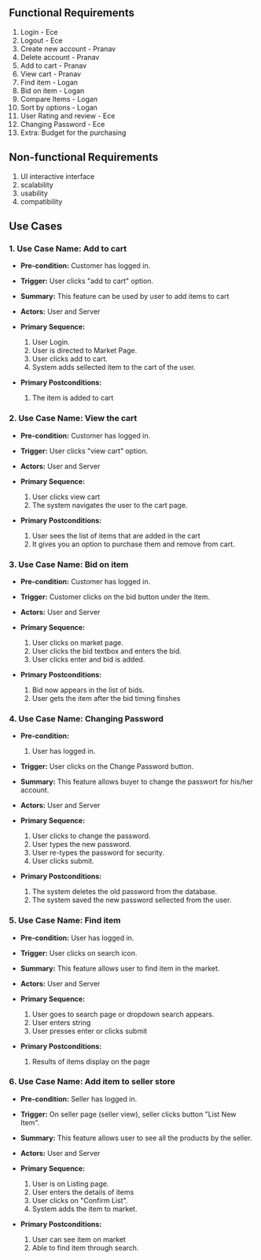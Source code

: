 ## Functional Requirements
1. Login - Ece
2. Logout - Ece
3. Create new account - Pranav
4. Delete account - Pranav
5. Add to cart - Pranav
6. View cart - Pranav
7. Find item - Logan
8. Bid on item - Logan
9. Compare Items - Logan
10. Sort by options - Logan
11. User Rating and review - Ece
12. Changing Password - Ece
13. Extra: Budget for the purchasing


## Non-functional Requirements
1. UI interactive interface
2. scalability
3. usability
4. compatibility

## Use Cases
### 1. Use Case Name:  Add to cart
- **Pre-condition:** <can be a list or short description> Customer has logged in.
- **Trigger:** <can be a list or short description> User clicks "add to cart" option.
- **Summary:** This feature can be used by user to add items to cart
- **Actors:** User and Server
- **Primary Sequence:**
  1. User Login.
  2. User is directed to Market Page.
  3. User clicks add to cart. 
  4. System adds sellected item to the cart of the user.
  
- **Primary Postconditions:** <can be a list or short description> 
  1. The item is added to cart

  
### 2. Use Case Name: View the cart
- **Pre-condition:** <can be a list or short description> Customer has logged in.
- **Trigger:** <can be a list or short description> User clicks "view cart" option.
- **Actors:** User and Server
- **Primary Sequence:**
  1. User clicks view cart
  2. The system navigates the user to the cart page.
  
- **Primary Postconditions:** <can be a list or short description> 
  1. User sees the list of items that are added in the cart
  2. It gives you an option to purchase them  and remove from cart.
  
  
### 3. Use Case Name:  Bid on item
- **Pre-condition:** <can be a list or short description> Customer has logged in.
- **Trigger:** <can be a list or short description> Customer clicks on the bid button under the item.
- **Actors:** User and Server
- **Primary Sequence:**
  1. User clicks on market page.
  2. User clicks the bid textbox and enters the bid.
  3. User clicks enter and bid is added.
  
  
- **Primary Postconditions:** <can be a list or short description>
  1. Bid now appears in the list of bids.
  2. User gets the item after the bid timing finshes
  
### 4. Use Case Name: Changing Password
- **Pre-condition:** <can be a list or short description>  
  1. User has logged in.
  
- **Trigger:** <can be a list or short description> User clicks on the Change Password button.
- **Summary:** This feature allows buyer to change the passwort for his/her account.
- **Actors:** User and Server
- **Primary Sequence:**
  1. User clicks to change the password.
  2. User types the new password.
  3. User re-types the password for security.
  4. User clicks submit.
 
  
- **Primary Postconditions:** <can be a list or short description> 

  1. The system deletes the old password from the database.
  2. The system saved the new password sellected from the user.

  
### 5. Use Case Name: Find item
- **Pre-condition:** <can be a list or short description> User has logged in.
- **Trigger:** <can be a list or short description> User clicks on search icon. 
- **Summary:** This feature allows user to find item in the market.
- **Actors:** User and Server
- **Primary Sequence:**
  1. User goes to search page or dropdown search appears.
  2. User enters string
  3. User presses enter or clicks submit
  
  
- **Primary Postconditions:** <can be a list or short description> 
  1. Results of items display on the page
  
### 6. Use Case Name: Add item to seller store 
- **Pre-condition:** <can be a list or short description> Seller has logged in.
- **Trigger:** <can be a list or short description> On seller page (seller view), seller clicks button "List New Item".
- **Summary:** This feature allows user to see all the products by the seller.
- **Actors:** User and Server
- **Primary Sequence:**
  1. User is on Listing page.
  2. User enters the details of items
  3. User clicks on "Confirm List". 
  4. System adds the item to market.
  
  
- **Primary Postconditions:** <can be a list or short description>  
  1. User can see item on market
  2. Able to find item through search.
